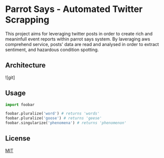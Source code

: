 # Parrot Says - Automated Twitter Scrapping

This project aims for leveraging twitter posts in order to create rich and meaninfull event reports within parrot says system. By laveraging aws comprehend service, posts' data are read and analysed in order to extract sentiment, and hazardous condition spotting. 

## Architecture
![git]
 
## Usage

```python
import foobar

foobar.pluralize('word') # returns 'words'
foobar.pluralize('goose') # returns 'geese'
foobar.singularize('phenomena') # returns 'phenomenon'
```

## License
[MIT](https://choosealicense.com/licenses/mit/)